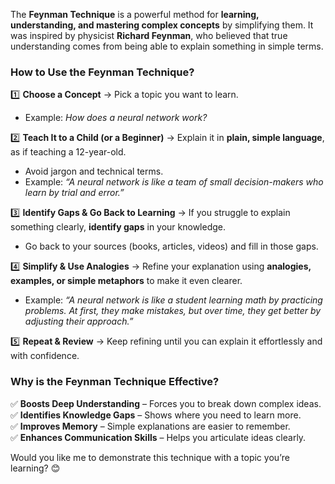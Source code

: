 The **Feynman Technique** is a powerful method for **learning, understanding, and mastering complex concepts** by simplifying them. It was inspired by physicist **Richard Feynman**, who believed that true understanding comes from being able to explain something in simple terms.  

### **How to Use the Feynman Technique?**  

1️⃣ **Choose a Concept** → Pick a topic you want to learn.  
   - Example: *How does a neural network work?*  

2️⃣ **Teach It to a Child (or a Beginner)** → Explain it in **plain, simple language**, as if teaching a 12-year-old.  
   - Avoid jargon and technical terms.  
   - Example: *“A neural network is like a team of small decision-makers who learn by trial and error.”*  

3️⃣ **Identify Gaps & Go Back to Learning** → If you struggle to explain something clearly, **identify gaps** in your knowledge.  
   - Go back to your sources (books, articles, videos) and fill in those gaps.  

4️⃣ **Simplify & Use Analogies** → Refine your explanation using **analogies, examples, or simple metaphors** to make it even clearer.  
   - Example: *“A neural network is like a student learning math by practicing problems. At first, they make mistakes, but over time, they get better by adjusting their approach.”*  

5️⃣ **Repeat & Review** → Keep refining until you can explain it effortlessly and with confidence.  

### **Why is the Feynman Technique Effective?**  
✅ **Boosts Deep Understanding** – Forces you to break down complex ideas.  
✅ **Identifies Knowledge Gaps** – Shows where you need to learn more.  
✅ **Improves Memory** – Simple explanations are easier to remember.  
✅ **Enhances Communication Skills** – Helps you articulate ideas clearly.  

Would you like me to demonstrate this technique with a topic you’re learning? 😊
